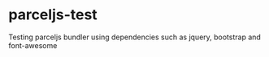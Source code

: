 # parceljs-test
Testing parceljs bundler using dependencies such as jquery, bootstrap and font-awesome
